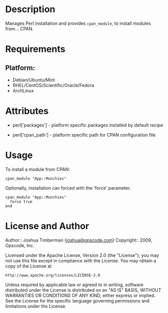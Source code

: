 Description
===========

Manages Perl installation and provides `cpan_module`, to install modules 
from... CPAN.

Requirements
============

## Platform:

* Debian/Ubuntu/Mint
* RHEL/CentOS/Scientific/Oracle/Fedora
* ArchLinux

Attributes
==========

  * perl['packages'] - platform specific packages installed by default recipe

  * perl['cpan_path'] - platform specific path for CPAN configuration file

Usage
=====

To install a module from CPAN:

    cpan_module "App::Munchies"

Optionally, installation can forced with the 'force' parameter.

    cpan_module "App::Munchies"
      force true
    end

License and Author
==================

Author:: Joshua Timberman (<joshua@opscode.com>)
Copyright:: 2009, Opscode, Inc.

Licensed under the Apache License, Version 2.0 (the "License");
you may not use this file except in compliance with the License.
You may obtain a copy of the License at

    http://www.apache.org/licenses/LICENSE-2.0

Unless required by applicable law or agreed to in writing, software
distributed under the License is distributed on an "AS IS" BASIS,
WITHOUT WARRANTIES OR CONDITIONS OF ANY KIND, either express or implied.
See the License for the specific language governing permissions and
limitations under the License.

